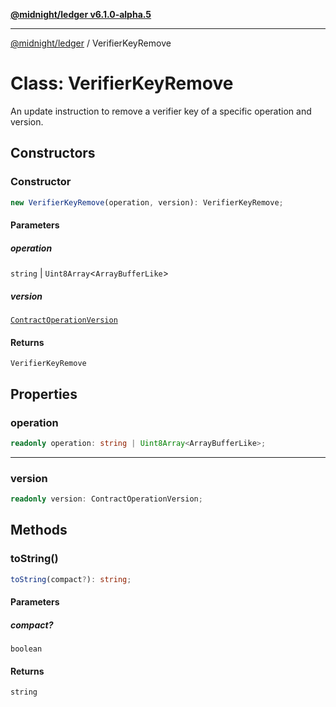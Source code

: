 [**@midnight/ledger v6.1.0-alpha.5**](../README.md)

***

[@midnight/ledger](../globals.md) / VerifierKeyRemove

# Class: VerifierKeyRemove

An update instruction to remove a verifier key of a specific operation and
version.

## Constructors

### Constructor

```ts
new VerifierKeyRemove(operation, version): VerifierKeyRemove;
```

#### Parameters

##### operation

`string` | `Uint8Array`\<`ArrayBufferLike`\>

##### version

[`ContractOperationVersion`](ContractOperationVersion.md)

#### Returns

`VerifierKeyRemove`

## Properties

### operation

```ts
readonly operation: string | Uint8Array<ArrayBufferLike>;
```

***

### version

```ts
readonly version: ContractOperationVersion;
```

## Methods

### toString()

```ts
toString(compact?): string;
```

#### Parameters

##### compact?

`boolean`

#### Returns

`string`
